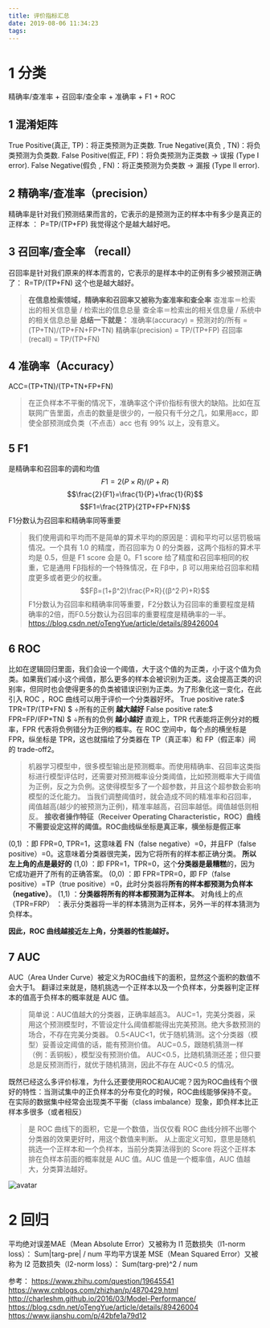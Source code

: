 ```yaml
---
title: 评价指标汇总
date: 2019-08-06 11:34:23
tags:
---
```

# 1 分类

精确率/查准率 + 召回率/查全率 + 准确率 + F1 + ROC
<!--more-->
## 1 混淆矩阵
True Positive(真正, TP)：将正类预测为正类数.
True Negative(真负 , TN)：将负类预测为负类数.
False Positive(假正, FP)：将负类预测为正类数 → 误报 (Type I error).
False Negative(假负 , FN)：将正类预测为负类数 → 漏报 (Type II error).

## 2 精确率/查准率（precision）
精确率是针对我们预测结果而言的，它表示的是预测为正的样本中有多少是真正的正样本 ： P=TP/(TP+FP)
我觉得这个是越大越好吧。

## 3 召回率/查全率 （recall）
召回率是针对我们原来的样本而言的，它表示的是样本中的正例有多少被预测正确了： R=TP/(TP+FN)
这个也是越大越好。

   > **在信息检索领域，精确率和召回率又被称为查准率和查全率**
   > 查准率＝检索出的相关信息量 / 检索出的信息总量 
   > 查全率＝检索出的相关信息量 / 系统中的相关信息总量
   > **总结一下就是：**
   > 准确率(accuracy) = 预测对的/所有 = (TP+TN)/(TP+FN+FP+TN) 
   > 精确率(precision) = TP/(TP+FP) 
   > 召回率(recall) = TP/(TP+FN) 

## 4 准确率（Accuracy）
ACC=(TP+TN)/(TP+TN+FP+FN)
> 在正负样本不平衡的情况下，准确率这个评价指标有很大的缺陷。比如在互联网广告里面，点击的数量是很少的，一般只有千分之几，如果用acc，即使全部预测成负类（不点击）acc 也有 99% 以上，没有意义。

## 5 F1
是精确率和召回率的调和均值
$$F1=2(P×R)/(P+R)$$
$$\frac{2}{F1}=\frac{1}{P}+\frac{1}{R}$$
$$F1=\frac{2TP}{2TP+FP+FN}$$
F1分数认为召回率和精确率同等重要
> 我们使用调和平均而不是简单的算术平均的原因是：调和平均可以惩罚极端情况。一个具有 1.0 的精度，而召回率为 0 的分类器，这两个指标的算术平均是 0.5，但是 F1 score 会是 0。F1 score 给了精度和召回率相同的权重，它是通用 Fβ指标的一个特殊情况，在 Fβ中，β 可以用来给召回率和精度更多或者更少的权重。
$$Fβ=(1+β^2)\frac{P×R}{(β^2·P)+R}$$
> F1分数认为召回率和精确率同等重要，F2分数认为召回率的重要程度是精确率的2倍，而F0.5分数认为召回率的重要程度是精确率的一半。
> https://blog.csdn.net/oTengYue/article/details/89426004

## 6 ROC
比如在逻辑回归里面，我们会设一个阈值，大于这个值的为正类，小于这个值为负类。如果我们减小这个阀值，那么更多的样本会被识别为正类。这会提高正类的识别率，但同时也会使得更多的负类被错误识别为正类。为了形象化这一变化，在此引入 ROC ，ROC 曲线可以用于评价一个分类器好坏。
True positive rate:$ TPR=TP/(TP+FN) $ ÷所有的正例  **越大越好**
False positive rate:$ FPR=FP/(FP+TN) $ ÷所有的负例  **越小越好**
直观上，TPR 代表能将正例分对的概率，FPR 代表将负例错分为正例的概率。在 ROC 空间中，每个点的横坐标是 FPR，纵坐标是 TPR，这也就描绘了分类器在 TP（真正率）和 FP（假正率）间的 trade-off2。

> 机器学习模型中，很多模型输出是预测概率。而使用精确率、召回率这类指标进行模型评估时，还需要对预测概率设分类阈值，比如预测概率大于阈值为正例，反之为负例。这使得模型多了一个超参数，并且这个超参数会影响模型的泛化能力。
> 当我们调整阈值时，就会造成不同的精准率和召回率，阈值越高(越少的被预测为正例)，精准率越高，召回率越低。阈值越低则相反。
> **接收者操作特征（Receiver Operating Characteristic，ROC）曲线不需要设定这样的阈值。ROC曲线纵坐标是真正率，横坐标是假正率**


(0,1) ：即 FPR=0, TPR=1，这意味着 FN（false negative）=0，并且FP（false positive）=0。这意味着分类器很完美，因为它将所有的样本都正确分类。 **所以左上角的点是最好的**
(1,0) ：即 FPR=1，TPR=0，这个**分类器是最糟糕**的，因为它成功避开了所有的正确答案。
(0,0) ：即 FPR=TPR=0，即 FP（false positive）=TP（true positive）=0，此时分类器将**所有的样本都预测为负样本（negative）**。
(1,1) ：**分类器将所有的样本都预测为正样本**。
对角线上的点（TPR=FRP） ：表示分类器将一半的样本猜测为正样本，另外一半的样本猜测为负样本。

**因此，ROC 曲线越接近左上角，分类器的性能越好。**


## 7 AUC
AUC（Area Under Curve）被定义为ROC曲线下的面积，显然这个面积的数值不会大于1。
翻译过来就是，随机挑选一个正样本以及一个负样本，分类器判定正样本的值高于负样本的概率就是 AUC 值。

> 简单说：AUC值越大的分类器，正确率越高3。
AUC=1，完美分类器，采用这个预测模型时，不管设定什么阈值都能得出完美预测。绝大多数预测的场合，不存在完美分类器。
0.5<AUC<1，优于随机猜测。这个分类器（模型）妥善设定阈值的话，能有预测价值。
AUC=0.5，跟随机猜测一样（例：丢铜板），模型没有预测价值。
AUC<0.5，比随机猜测还差；但只要总是反预测而行，就优于随机猜测，因此不存在 AUC<0.5 的情况。

既然已经这么多评价标准，为什么还要使用ROC和AUC呢？因为ROC曲线有个很好的特性：当测试集中的正负样本的分布变化的时候，ROC曲线能够保持不变。在实际的数据集中经常会出现类不平衡（class imbalance）现象，即负样本比正样本多很多（或者相反）


> 是 ROC 曲线下的面积，它是一个数值，当仅仅看 ROC 曲线分辨不出哪个分类器的效果更好时，用这个数值来判断。
> 从上面定义可知，意思是随机挑选一个正样本和一个负样本，当前分类算法得到的 Score 将这个正样本排在负样本前面的概率就是 AUC 值。AUC 值是一个概率值，AUC 值越大，分类算法越好。

![avatar](2.png)


# 2 回归

平均绝对误差MAE（Mean Absolute Error）又被称为 l1 范数损失（l1-norm loss）： Sum|targ-pre| / num
平均平方误差 MSE（Mean Squared Error）又被称为 l2 范数损失（l2-norm loss）： Sum(targ-pre)^2 / num


参考：
https://www.zhihu.com/question/19645541
https://www.cnblogs.com/zhizhan/p/4870429.html
http://charleshm.github.io/2016/03/Model-Performance/
https://blog.csdn.net/oTengYue/article/details/89426004
https://www.jianshu.com/p/42bfe1a79d12
